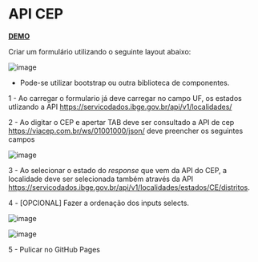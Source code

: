 # API CEP

**[DEMO](https://angelolustosa.github.io/api_cep/)**

Criar um formulário utilizando o seguinte layout abaixo:

![image](https://github.com/angelolustosa/api_cep_fs14/assets/15823158/869cbad1-edfe-4aba-877f-98092e93f0ef)

- Pode-se utilizar bootstrap ou outra biblioteca de componentes.

1 - Ao carregar o formulario já deve carregar no campo UF, os estados utlizando a API https://servicodados.ibge.gov.br/api/v1/localidades/

2 - Ao digitar o CEP e apertar TAB deve ser consultado a API de cep https://viacep.com.br/ws/01001000/json/ deve  preencher os seguintes campos

![image](https://github.com/angelolustosa/api_cep_fs14/assets/15823158/15381df9-e6a5-4d91-b72e-5e6757adf9ef)

3 - Ao selecionar o estado do _response_ que vem da API do CEP, a localidade deve ser selecionada também através da API https://servicodados.ibge.gov.br/api/v1/localidades/estados/CE/distritos.

4 - [OPCIONAL] Fazer a ordenação dos inputs selects.

![image](https://github.com/angelolustosa/api_cep_fs14/assets/15823158/79f1b857-a161-4621-b587-35bcf6a68d47)

![image](https://github.com/angelolustosa/api_cep_fs14/assets/15823158/a454b8e3-b3ef-4811-94bb-eac859dcd1fa)

5 - Pulicar no GitHub Pages

